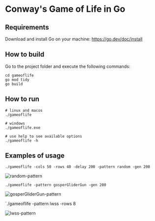 # Conway's Game of Life in Go

## Requirements

Download and install Go on your machine: https://go.dev/doc/install

## How to build

Go to the project folder and execute the following commands:

```
cd gameoflife
go mod tidy
go build
```

## How to run

```
# linux and macos
./gameoflife

# windows
./gameoflife.exe

# use help to see available options
./gameoflife -h
```

## Examples of usage


`./gameoflife -cols 50 -rows 40 -delay 200 -pattern random -gen 200`

![random-pattern](https://github.com/JoDaUT/conways-game-of-life/assets/47344349/8443e8bc-92ea-4bad-8daa-93d82449f448)


`./gameoflife -pattern gosperGliderGun -gen 200`

![gosperGliderGun-pattern](https://github.com/JoDaUT/conways-game-of-life/assets/47344349/8a19a25a-aa39-410a-b743-da10a25cdf48)


`./gameoflife -pattern lwss -rows 8

![lwss-pattern](https://github.com/JoDaUT/conways-game-of-life/assets/47344349/fc76ab66-da5c-4992-8f7a-b8063d7fd775)



